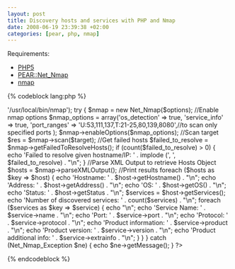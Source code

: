 ```yaml
--- 
layout: post
title: Discovery hosts and services with PHP and Nmap
date: 2008-06-19 23:39:38 +02:00
categories: [pear, php, nmap]
---
```

Requirements:
<ul>
<li><a title="PHP.net" href="http://www.php.net" target="_blank">PHP5</a></li>
<li><a title="Net_Nmap" href="http://pear.php.net/package/Net_Nmap" target="_self">PEAR::Net_Nmap</a></li>
<li><a title="nmap" href="http://nmap.org/" target="_blank">nmap</a></li>
</ul>

{% codeblock lang:php %}
<?php

/**
 * Scan network to retrieve hosts and services information.
 */

require_once 'Net/Nmap.php';

//Define the target to scan
$target = array('127.0.0.1','www.yourserver.com');

$options = array('nmap_binary' => '/usr/local/bin/nmap');

try {
    $nmap = new Net_Nmap($options);

    //Enable nmap options
    $nmap_options = array('os_detection' => true,
                          'service_info' => true,
                          'port_ranges' => 'U:53,111,137,T:21-25,80,139,8080',//to scan only specified ports
                          );

    $nmap->enableOptions($nmap_options);

    //Scan target
    $res = $nmap->scan($target);

    //Get failed hosts
    $failed_to_resolve = $nmap->getFailedToResolveHosts();

    if (count($failed_to_resolve) > 0) {
        echo 'Failed to resolve given hostname/IP: ' .
             implode (', ', $failed_to_resolve) .
             "\n";
    }

    //Parse XML Output to retrieve Hosts Object
    $hosts = $nmap->parseXMLOutput();

    //Print results
    foreach ($hosts as $key => $host) {
        echo 'Hostname: ' . $host->getHostname() . "\n";
        echo 'Address: ' . $host->getAddress() . "\n";
        echo 'OS: ' . $host->getOS() . "\n";
        echo 'Status: ' . $host->getStatus . "\n";
        $services = $host->getServices();
        echo 'Number of discovered services: ' . count($services) . "\n";
        foreach ($services as $key => $service) {
            echo "\n";
            echo 'Service Name: ' . $service->name . "\n";
            echo 'Port: ' . $service->port . "\n";
            echo 'Protocol: ' . $service->protocol . "\n";
            echo 'Product information: ' . $service->product . "\n";
            echo 'Product version: ' . $service->version . "\n";
            echo 'Product additional info: ' . $service->extrainfo . "\n";
        }
    }
} catch (Net_Nmap_Exception $ne) {
    echo $ne->getMessage();
}
?>
{% endcodeblock %}
